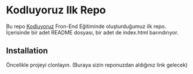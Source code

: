 # Kodluyoruz Ilk Repo
Bu repo [Kodluyoruz](http://kodluyoruz.org) Fron-End Eğitiminde oluşturduğumuz ilk repo. İçerisinde bir adet README dosyası, bir adet de index.html barındırıyor.
## Installation
Öncelikle projeyi clonlayın. (Buraya sizin reponuzdan aldığınız link gelecek)
